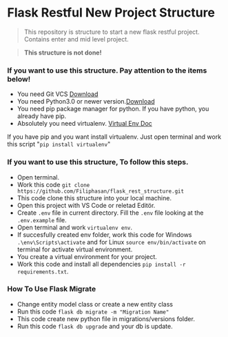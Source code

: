 # Flask Restful New Project Structure

>This repository is structure to start a new flask restful project. Contains enter and mid level project.

>**This structure is not done!**

### If you want to use this structure. Pay attention to the items below!

- You need Git VCS [Download](https://git-scm.com/downloads)
- You need Python3.0 or newer version.[Download](https://www.python.org/downloads/)
- You need pip package manager for python. If you have python, you already have pip.
- Absolutely you need virtualenv. [Virtual Env Doc](https://virtualenv.pypa.io/en/latest/)

If you have pip and you want install virtualenv. Just open terminal and work this script "`pip install virtualenv`"

### If you want to use this structure, To follow this steps.

- Open terminal.
- Work this code `git clone https://github.com/Filiphasan/flask_rest_structure.git`
- This code clone this structure into your local machine.
- Open this project with VS Code or reletad Editör.
- Create `.env` file in current directory. Fill the `.env` file looking at the `.env.example` file.
- Open terminal and work `virtualenv env`.
- If succesfully created env folder, work this code for Windows `.\env\Scripts\activate` and for Linux `source env/bin/activate` on terminal for activate virtual environment.
- You create a virtual environment for your project.
- Work this code and install all dependencies `pip install -r requirements.txt`.

### How To Use Flask Migrate
- Change entity model class or create a new entity class
- Run this code `flask db migrate -m "Migration Name"`
- This code create new python file in migrations/versions folder.
- Run this code `flask db upgrade` and your db is update.